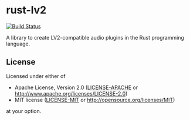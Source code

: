 # rust-lv2

[![Build Status](https://travis-ci.org/rust-dsp/rust-lv2.svg?branch=master)](https://travis-ci.org/rust-dsp/rust-lv2)

A library to create LV2-compatible audio plugins in the Rust programming language.

## License

Licensed under either of

 * Apache License, Version 2.0
   ([LICENSE-APACHE](LICENSE-APACHE) or http://www.apache.org/licenses/LICENSE-2.0)
 * MIT license
   ([LICENSE-MIT](LICENSE-MIT) or http://opensource.org/licenses/MIT)

at your option.
